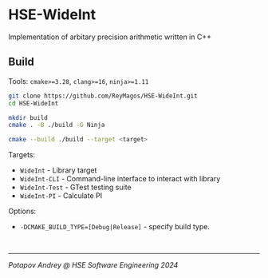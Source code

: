 # HSE-WideInt

Implementation of arbitary precision arithmetic written in C++

## Build

Tools: `cmake>=3.28`, `clang>=16`, `ninja>=1.11`

```bash
git clone https://github.com/ReyMagos/HSE-WideInt.git
cd HSE-WideInt

mkdir build
cmake . -B ./build -G Ninja

cmake --build ./build --target <target>
```

Targets:

* `WideInt` - Library target
* `WideInt-CLI` - Command-line interface to interact with library
* `WideInt-Test` - GTest testing suite
* `WideInt-PI` - Calculate PI

Options:

* `-DCMAKE_BUILD_TYPE=[Debug|Release]` - specify build type.

<br>

---
_Potapov Andrey @ HSE Software Engineering 2024_
